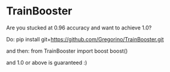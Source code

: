 # TrainBooster

Are you stucked at 0.96 accuracy and want to achieve 1.0?

Do:
pip install git+https://github.com/Gregorino/TrainBooster.git

and then:
    from TrainBooster import boost
    boost()

and 1.0 or above is guaranteed :)
